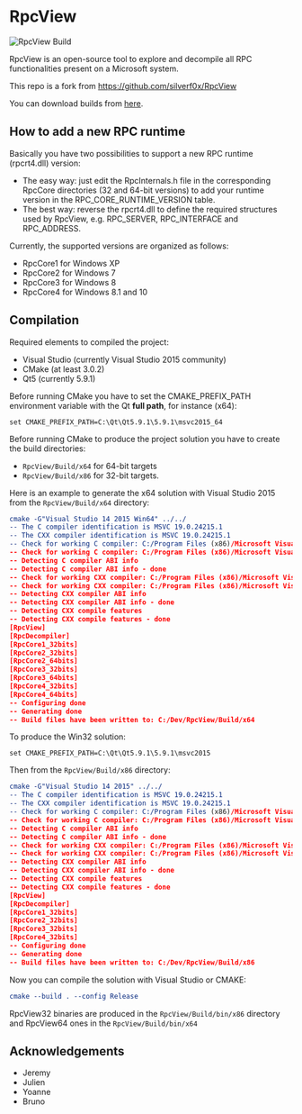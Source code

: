 ﻿# RpcView

![RpcView Build](https://github.com/HyperSine/RpcView/workflows/RpcView%20Build/badge.svg)

RpcView is an open-source tool to explore and decompile all RPC functionalities present on a Microsoft system.

This repo is a fork from https://github.com/silverf0x/RpcView

You can download builds from [here](https://github.com/HyperSine/RpcView/actions).

## How to add a new RPC runtime

Basically you have two possibilities to support a new RPC runtime (rpcrt4.dll) version:

- The easy way: just edit the RpcInternals.h file in the corresponding RpcCore directories (32 and 64-bit versions) to add your runtime version in the RPC_CORE_RUNTIME_VERSION table.
- The best way: reverse the rpcrt4.dll to define the required structures used by RpcView, e.g. RPC_SERVER, RPC_INTERFACE and RPC_ADDRESS.

Currently, the supported versions are organized as follows:

- RpcCore1 for Windows XP
- RpcCore2 for Windows 7
- RpcCore3 for Windows 8
- RpcCore4 for Windows 8.1 and 10

## Compilation

Required elements to compiled the project:

* Visual Studio (currently Visual Studio 2015 community)
* CMake (at least 3.0.2)
* Qt5 (currently 5.9.1)

Before running CMake you have to set the CMAKE_PREFIX_PATH environment variable with the Qt **full path**, for instance (x64):
```
set CMAKE_PREFIX_PATH=C:\Qt\Qt5.9.1\5.9.1\msvc2015_64
```
Before running CMake to produce the project solution you have to create the build directories:
- ```RpcView/Build/x64``` for 64-bit targets
- ```RpcView/Build/x86``` for 32-bit targets.

Here is an example to generate the x64 solution with Visual Studio 2015 from the ```RpcView/Build/x64``` directory:

```cmake
cmake -G"Visual Studio 14 2015 Win64" ../../
-- The C compiler identification is MSVC 19.0.24215.1
-- The CXX compiler identification is MSVC 19.0.24215.1
-- Check for working C compiler: C:/Program Files (x86)/Microsoft Visual Studio 14.0/VC/bin/x86_amd64/cl.exe
-- Check for working C compiler: C:/Program Files (x86)/Microsoft Visual Studio 14.0/VC/bin/x86_amd64/cl.exe -- works
-- Detecting C compiler ABI info
-- Detecting C compiler ABI info - done
-- Check for working CXX compiler: C:/Program Files (x86)/Microsoft Visual Studio 14.0/VC/bin/x86_amd64/cl.exe
-- Check for working CXX compiler: C:/Program Files (x86)/Microsoft Visual Studio 14.0/VC/bin/x86_amd64/cl.exe -- works
-- Detecting CXX compiler ABI info
-- Detecting CXX compiler ABI info - done
-- Detecting CXX compile features
-- Detecting CXX compile features - done
[RpcView]
[RpcDecompiler]
[RpcCore1_32bits]
[RpcCore2_32bits]
[RpcCore2_64bits]
[RpcCore3_32bits]
[RpcCore3_64bits]
[RpcCore4_32bits]
[RpcCore4_64bits]
-- Configuring done
-- Generating done
-- Build files have been written to: C:/Dev/RpcView/Build/x64
```

To produce the Win32 solution:
```
set CMAKE_PREFIX_PATH=C:\Qt\Qt5.9.1\5.9.1\msvc2015
```
Then from the ```RpcView/Build/x86``` directory:
```cmake
cmake -G"Visual Studio 14 2015" ../../
-- The C compiler identification is MSVC 19.0.24215.1
-- The CXX compiler identification is MSVC 19.0.24215.1
-- Check for working C compiler: C:/Program Files (x86)/Microsoft Visual Studio 14.0/VC/bin/cl.exe
-- Check for working C compiler: C:/Program Files (x86)/Microsoft Visual Studio 14.0/VC/bin/cl.exe -- works
-- Detecting C compiler ABI info
-- Detecting C compiler ABI info - done
-- Check for working CXX compiler: C:/Program Files (x86)/Microsoft Visual Studio 14.0/VC/bin/cl.exe
-- Check for working CXX compiler: C:/Program Files (x86)/Microsoft Visual Studio 14.0/VC/bin/cl.exe -- works
-- Detecting CXX compiler ABI info
-- Detecting CXX compiler ABI info - done
-- Detecting CXX compile features
-- Detecting CXX compile features - done
[RpcView]
[RpcDecompiler]
[RpcCore1_32bits]
[RpcCore2_32bits]
[RpcCore3_32bits]
[RpcCore4_32bits]
-- Configuring done
-- Generating done
-- Build files have been written to: C:/Dev/RpcView/Build/x86
```
Now you can compile the solution with Visual Studio or CMAKE:

```cmake
cmake --build . --config Release
```

RpcView32 binaries are produced in the ```RpcView/Build/bin/x86``` directory and RpcView64 ones in the ```RpcView/Build/bin/x64```

## Acknowledgements

* Jeremy
* Julien
* Yoanne
* Bruno
